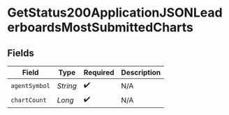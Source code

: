 # GetStatus200ApplicationJSONLeaderboardsMostSubmittedCharts


## Fields

| Field              | Type               | Required           | Description        |
| ------------------ | ------------------ | ------------------ | ------------------ |
| `agentSymbol`      | *String*           | :heavy_check_mark: | N/A                |
| `chartCount`       | *Long*             | :heavy_check_mark: | N/A                |